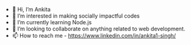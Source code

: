 - 👋 Hi, I’m Ankita
- 👀 I’m interested in making socially impactful codes
- 🌱 I’m currently learning Node.js
- 💞️ I’m looking to collaborate on anything related to web development.
- 📫 How to reach me - https://www.linkedin.com/in/ankita1-singh/

<!---
enkitaa/enkitaa is a ✨ special ✨ repository because its `README.md` (this file) appears on your GitHub profile.
You can click the Preview link to take a look at your changes.
--->
